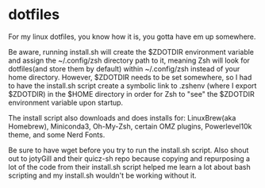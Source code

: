 # dotfiles
For my linux dotfiles, you know how it is, you gotta have em up somewhere.

Be aware, running install.sh will create the $ZDOTDIR environment variable and assign the ~/.config/zsh directory path to it, meaning Zsh will look for dotfiles(and store them by default) within ~/.config/zsh instead of your home directory. However, $ZDOTDIR needs to be set somewhere, so I had to have the install.sh script create a symbolic link to .zshenv (where I export $ZDOTDIR) in the $HOME directory in order for Zsh to "see" the $ZDOTDIR environment variable upon startup.

The install script also downloads and does installs for:
LinuxBrew(aka Homebrew), Miniconda3, Oh-My-Zsh, certain OMZ plugins, Powerlevel10k theme, and some Nerd Fonts.

Be sure to have wget before you try to run the install.sh script. Also shout out to jotyGill and their quicz-sh repo because copying and repurposing a lot of the code from their install.sh script helped me learn a lot about bash scripting and my install.sh wouldn't be working without it.
